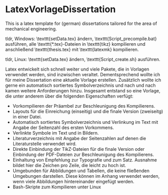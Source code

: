 # LatexVorlageDissertation
This is a latex template for (german) dissertations tailored for the area of mechanical engineering.

tldr, Windows: \texttt{setData.tex} ändern, \texttt{Script\_precompile.bat} ausführen, alle \texttt{*.tex}-Dateien in \texttt{tikz} kompilieren und anschließend \texttt{thesis.tex} mit \texttt{latexmk} kompilieren.

tldr, Linux: \texttt{setData.tex} ändern, \texttt{Script\_create.sh} ausführen.

Latex entwickelt sich schnell weiter und viele Pakete, die in Vorlagen verwendet werden, sind inzwischen veraltet. Dementsprechend wollte ich für meine Dissertation eine aktuelle Vorlage erstellen. Zusätzlich wollte ich gerne ein automatisch sortiertes Symbolverzeichnis und nach und nach kamen weitere Anforderungen hinzu. Insgesamt entstand so eine Vorlage, die unter anderem über die folgenden Eigenschaften verfügt:

* Vorkompilieren der Präambel zur Beschleunigung des Kompilierens.
* Layouts für die Einreichung (einseitig) und die finale Version (zweiseitg) in einer Datei.
* Automatisch sortiertes Symbolverzeichnis und Verlinkung im Text mit Angabe der Seitenzahl des ersten Vorkommens.
* Verlinkte Symbole im Text und in Bildern.
* Literaturverzeichnis mit Angabe der Seitenzahlen auf denen die Literaturstelle verwendet wird.
* Direkte Einbindung der TikZ-Dateien für die finale Version oder Einbindung der PDF-Dateien zur Beschleunigung des Kompilierens.
* Einhaltung von Empfehlung zur Typografie und zum Satz. Ausnahme bildet hier die Zeichen pro Zeile, die leicht zu hoch ist.
* Umgebunden für Abbildungen und Tabellen, die keine fließenden Umgebungen darstellen. Diese können im Anhang verwendet werden, wenn viele Abbildungen hintereinander eingefügt werden.
* Bash-Skripte zum Kompilieren unter Linux
